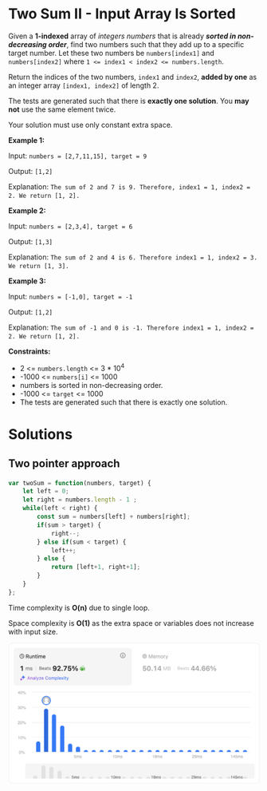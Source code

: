 # Two Sum II - Input Array Is Sorted

Given a **1-indexed** array of _integers numbers_ that is already _**sorted in non-decreasing order**_, find two numbers such that they add up to a specific target number. Let these two numbers be `numbers[index1]` and `numbers[index2]` where `1 <= index1 < index2 <= numbers.length`.

Return the indices of the two numbers, `index1` and `index2`, **added by one** as an integer array `[index1, index2]` of length 2.

The tests are generated such that there is **exactly one solution**. You **may not** use the same element twice.

Your solution must use only constant extra space.

 

**Example 1:**

Input: `numbers = [2,7,11,15], target = 9`

Output: `[1,2]`

Explanation: `The sum of 2 and 7 is 9. Therefore, index1 = 1, index2 = 2. We return [1, 2].`

**Example 2:**

Input: `numbers = [2,3,4], target = 6`

Output: `[1,3]`

Explanation: `The sum of 2 and 4 is 6. Therefore index1 = 1, index2 = 3. We return [1, 3].`

**Example 3:**

Input: `numbers = [-1,0], target = -1`

Output: `[1,2]`

Explanation: `The sum of -1 and 0 is -1. Therefore index1 = 1, index2 = 2. We return [1, 2].`

 

**Constraints:**

- 2 <= `numbers.length` <= 3 * 10<sup>4</sup>
- -1000 <= `numbers[i]` <= 1000
- numbers is sorted in non-decreasing order.
- -1000 <= `target` <= 1000
- The tests are generated such that there is exactly one solution.

# Solutions

## Two pointer approach

```javascript
var twoSum = function(numbers, target) {
    let left = 0;
    let right = numbers.length - 1 ;
    while(left < right) {
        const sum = numbers[left] + numbers[right];
        if(sum > target) {
            right--;
        } else if(sum < target) {
            left++;
        } else {
            return [left+1, right+1];
        }
    }
};
```

Time complexity is **O(n)** due to single loop.

Space complexity is **O(1)** as the extra space or variables does not increase with input size.

<img src="./two-pointer.png" style="width: 600px" alt="Two pointer"/>